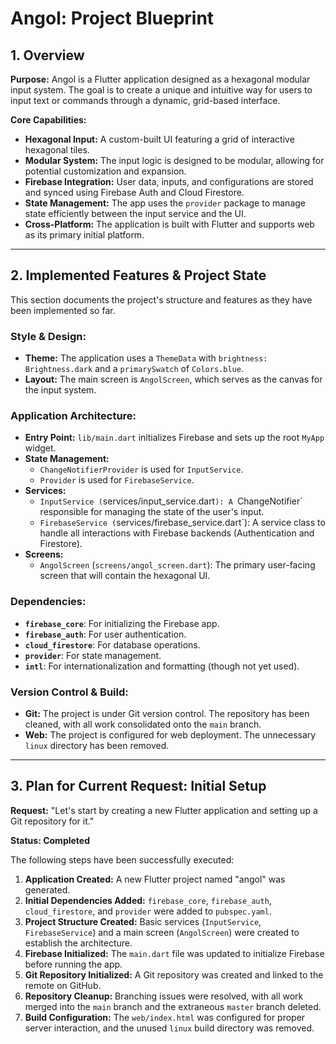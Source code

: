 # Angol: Project Blueprint

## 1. Overview

**Purpose:** Angol is a Flutter application designed as a hexagonal modular input system. The goal is to create a unique and intuitive way for users to input text or commands through a dynamic, grid-based interface.

**Core Capabilities:**
-   **Hexagonal Input:** A custom-built UI featuring a grid of interactive hexagonal tiles.
-   **Modular System:** The input logic is designed to be modular, allowing for potential customization and expansion.
-   **Firebase Integration:** User data, inputs, and configurations are stored and synced using Firebase Auth and Cloud Firestore.
-   **State Management:** The app uses the `provider` package to manage state efficiently between the input service and the UI.
-   **Cross-Platform:** The application is built with Flutter and supports web as its primary initial platform.

---

## 2. Implemented Features & Project State

This section documents the project's structure and features as they have been implemented so far.

### **Style & Design:**
-   **Theme:** The application uses a `ThemeData` with `brightness: Brightness.dark` and a `primarySwatch` of `Colors.blue`.
-   **Layout:** The main screen is `AngolScreen`, which serves as the canvas for the input system.

### **Application Architecture:**
-   **Entry Point:** `lib/main.dart` initializes Firebase and sets up the root `MyApp` widget.
-   **State Management:**
    -   `ChangeNotifierProvider` is used for `InputService`.
    -   `Provider` is used for `FirebaseService`.
-   **Services:**
    -   `InputService (`services/input\_service.dart`): A `ChangeNotifier` responsible for managing the state of the user's input.
    -   `FirebaseService (`services/firebase\_service.dart`): A service class to handle all interactions with Firebase backends (Authentication and Firestore).
-   **Screens:**
    -   `AngolScreen` (`screens/angol_screen.dart`): The primary user-facing screen that will contain the hexagonal UI.

### **Dependencies:**
-   **`firebase_core`**: For initializing the Firebase app.
-   **`firebase_auth`**: For user authentication.
-   **`cloud_firestore`**: For database operations.
-   **`provider`**: For state management.
-   **`intl`**: For internationalization and formatting (though not yet used).

### **Version Control & Build:**
-   **Git:** The project is under Git version control. The repository has been cleaned, with all work consolidated onto the `main` branch.
-   **Web:** The project is configured for web deployment. The unnecessary `linux` directory has been removed.

---

## 3. Plan for Current Request: Initial Setup

**Request:** "Let's start by creating a new Flutter application and setting up a Git repository for it."

**Status: Completed**

The following steps have been successfully executed:
1.  **Application Created:** A new Flutter project named "angol" was generated.
2.  **Initial Dependencies Added:** `firebase_core`, `firebase_auth`, `cloud_firestore`, and `provider` were added to `pubspec.yaml`.
3.  **Project Structure Created:** Basic services (`InputService`, `FirebaseService`) and a main screen (`AngolScreen`) were created to establish the architecture.
4.  **Firebase Initialized:** The `main.dart` file was updated to initialize Firebase before running the app.
5.  **Git Repository Initialized:** A Git repository was created and linked to the remote on GitHub.
6.  **Repository Cleanup:** Branching issues were resolved, with all work merged into the `main` branch and the extraneous `master` branch deleted.
7.  **Build Configuration:** The `web/index.html` was configured for proper server interaction, and the unused `linux` build directory was removed.
